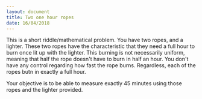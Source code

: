 ```yaml
---
layout: document
title: Two one hour ropes
date: 16/04/2018
---
```


This is a short riddle/mathematical problem. You have two ropes, and a lighter.
These two ropes have the characteristic that they need a full hour to burn once
lit up with the lighter. This burning is not necessarily uniform, meaning that
half the rope doesn't have to burn in half an hour. You don't have any control
regarding how fast the rope burns. Regardless, each of the ropes butn
in exactly a full hour.

Your objective is to be able to measure exactly 45 minutes using those ropes and
the lighter provided.
